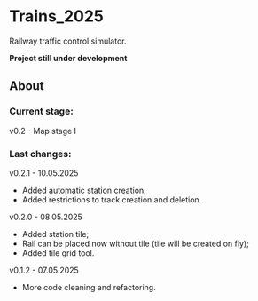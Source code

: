# Trains_2025
Railway traffic control simulator.


**Project still under development**


## About

### Current stage:
v0.2 - Map stage I

### Last changes:
v0.2.1 - 10.05.2025

* Added automatic station creation;
* Added restrictions to track creation and deletion.

v0.2.0 - 08.05.2025

* Added station tile;
* Rail can be placed now without tile (tile will be created on fly);
* Added tile grid tool.

v0.1.2 - 07.05.2025

* More code cleaning and refactoring.
